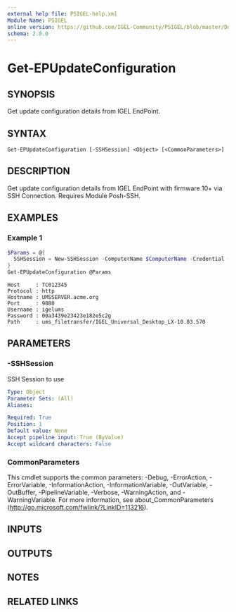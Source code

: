 ```yaml
---
external help file: PSIGEL-help.xml
Module Name: PSIGEL
online version: https://github.com/IGEL-Community/PSIGEL/blob/master/Docs/Get-EPUpdateConfiguration.md
schema: 2.0.0
---
```


# Get-EPUpdateConfiguration

## SYNOPSIS
Get update configuration details from IGEL EndPoint.

## SYNTAX

```
Get-EPUpdateConfiguration [-SSHSession] <Object> [<CommonParameters>]
```

## DESCRIPTION
Get update configuration details from IGEL EndPoint with firmware 10+ via SSH Connection.
Requires Module Posh-SSH.

## EXAMPLES

### Example 1
```powershell
$Params = @{
  SSHSession = New-SSHSession -ComputerName $ComputerName -Credential (Get-Credential) -AcceptKey
}
Get-EPUpdateConfiguration @Params
```

```
Host     : TC012345
Protocol : http
Hostname : UMSSERVER.acme.org
Port     : 9080
Username : igelums
Password : 00a3439e23423e182e5c2g
Path     : ums_filetransfer/IGEL_Universal_Desktop_LX-10.03.570
```

## PARAMETERS

### -SSHSession
SSH Session to use

```yaml
Type: Object
Parameter Sets: (All)
Aliases:

Required: True
Position: 1
Default value: None
Accept pipeline input: True (ByValue)
Accept wildcard characters: False
```

### CommonParameters
This cmdlet supports the common parameters: -Debug, -ErrorAction, -ErrorVariable, -InformationAction, -InformationVariable, -OutVariable, -OutBuffer, -PipelineVariable, -Verbose, -WarningAction, and -WarningVariable. For more information, see about_CommonParameters (http://go.microsoft.com/fwlink/?LinkID=113216).

## INPUTS

## OUTPUTS

## NOTES

## RELATED LINKS
